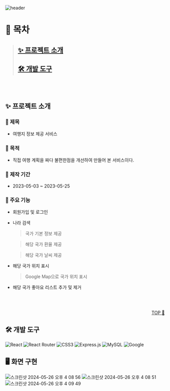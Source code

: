 ![header](https://capsule-render.vercel.app/api?type=waving&color=gradient&height=300&section=header&text=Trip&fontSize=100)

# 🔖 목차

> ## [✨ 프로젝트 소개](#-프로젝트-소개-notion)
>
> ## [🛠 개발 도구](#-개발-도구-1)

<br/>
<br/>

## ✨ 프로젝트 소개

### 🌟 제목

-   여행지 정보 제공 서비스

### 🚀 목적

-   직접 여행 계획을 짜다 불편한점을 개선하여 만들어 본 서비스이다.

### 📆 제작 기간

-   2023-05-03 ~ 2023-05-25

### 🔎 주요 기능

-   회원가입 및 로그인

-   나라 검색

    > 국가 기본 정보 제공

    > 해당 국가 환율 제공

    > 해당 국가 날씨 제공

-   해당 국가 위치 표시

    > Google Map으로 국가 위치 표시

-   해당 국가 좋아요 리스트 추가 및 제거

<br/>
<br/>

<p align="right" dir="auto">
<a href="https://github.com/dongyoon7212/Trip">TOP 🔼</a>
</p>

## 🛠 개발 도구

![React](https://img.shields.io/badge/react-%2320232a.svg?style=for-the-badge&logo=react&logoColor=%2361DAFB)
![React Router](https://img.shields.io/badge/React_Router-CA4245?style=for-the-badge&logo=react-router&logoColor=white)
![CSS3](https://img.shields.io/badge/css3-%231572B6.svg?style=for-the-badge&logo=css3&logoColor=white)
![Express.js](https://img.shields.io/badge/express.js-%23404d59.svg?style=for-the-badge&logo=express&logoColor=%2361DAFB)
![MySQL](https://img.shields.io/badge/mysql-4479A1.svg?style=for-the-badge&logo=mysql&logoColor=white)
![Google](https://img.shields.io/badge/google-4285F4?style=for-the-badge&logo=google&logoColor=white)

## 🖥 화면 구현

![스크린샷 2024-05-26 오후 4 08 56](https://github.com/dongyoon7212/Trip/assets/106566223/f3da7b88-aef4-430e-8abf-ce8ee87a111d)
![스크린샷 2024-05-26 오후 4 08 51](https://github.com/dongyoon7212/Trip/assets/106566223/139f8018-8ffd-48a3-b12b-f4235d0869c3)
![스크린샷 2024-05-26 오후 4 09 49](https://github.com/dongyoon7212/Trip/assets/106566223/c16fdc45-acee-4464-bae9-b4954b2e6ef5)
